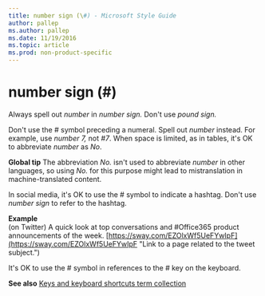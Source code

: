 ```yaml
---
title: number sign (\#) - Microsoft Style Guide
author: pallep
ms.author: pallep
ms.date: 11/19/2016
ms.topic: article
ms.prod: non-product-specific
---
```


# number sign (\#)

Always spell out *number* in *number sign.* Don't use *pound sign.*

Don't use the \# symbol preceding a numeral. Spell out *number* instead. For example, use *number 7,* not *\#7*. When space is limited, as in tables, it's OK to abbreviate *number* as *No*. 

**Global tip** The abbreviation *No.* isn't used to abbreviate *number* in other languages, so using *No.* for this purpose might lead to mistranslation in machine-translated content. 

In social media, it's OK to use the \# symbol to indicate a hashtag. Don't use *number sign* to refer to the hashtag.

**Example**  
(on Twitter) A quick look at top conversations and \#Office365 product announcements of the week. [https://sway.com/EZOlxWf5UeFYwIpF](https://sway.com/EZOlxWf5UeFYwIpF "Link to a page related to the tweet subject.")

It's OK to use the \# symbol in references to the \# key on the keyboard.

**See also** [Keys and keyboard shortcuts term collection](/style-guide/a-z-word-list-term-collections/term-collections/keys-keyboard-shortcuts)
